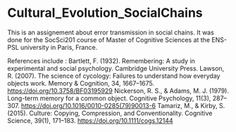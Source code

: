 # Cultural_Evolution_SocialChains

This is an assignement about error transmission in social chains. It was done for the SocSci201 course of Master of Cognitive Sciences at the ENS-PSL university in Paris, France.

References include :
Bartlett, F. (1932). Remembering: A study in experimental and social psychology. Cambridge University Press.
Lawson, R. (2007). The science of cycology: Failures to understand how everyday objects work. Memory & Cognition, 34, 1667–1675. https://doi.org/10.3758/BF03195929
Nickerson, R. S., & Adams, M. J. (1979). Long-term memory for a common object. Cognitive Psychology, 11(3), 287–307. https://doi.org/10.1016/0010-0285(79)90013-6
Tamariz, M., & Kirby, S. (2015). Culture: Copying, Compression, and Conventionality. Cognitive Science, 39(1), 171–183. https://doi.org/10.1111/cogs.12144

